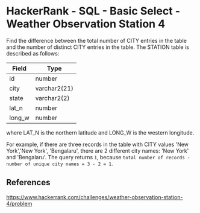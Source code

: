 # HackerRank - SQL - Basic Select - Weather Observation Station 4

Find the difference between the total number of CITY entries in the table and the number of distinct CITY entries in the table.
The STATION table is described as follows:

| Field  | Type          |
|--------|---------------|
| id     | number        |
| city   | varchar2(21)  |
| state  | varchar2(2)   |
| lat_n  | number        |
| long_w | number        |

where LAT_N is the northern latitude and LONG_W is the western longitude.

For example, if there are three records in the table with CITY values 'New York','New York', 'Bengalaru', 
there are 2 different city names: 'New York' and 'Bengalaru'. 
The query returns `1`, because `total number of records - number of unique city names = 3 - 2 = 1`. 

## References
https://www.hackerrank.com/challenges/weather-observation-station-4/problem
